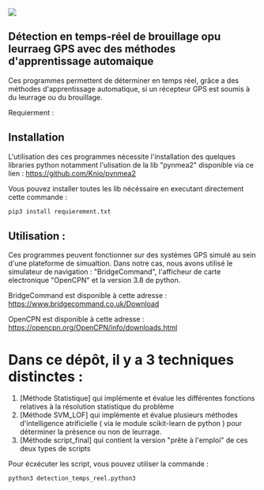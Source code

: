 <img src="https://images.unsplash.com/photo-1444492417251-9c84a5fa18e0?ixlib=rb-1.2.1&ixid=eyJhcHBfaWQiOjEyMDd9&auto=format&fit=crop&w=975&h=300&q=80"/>

## Détection en temps-réel de brouillage opu leurraeg GPS avec des méthodes d'apprentissage automaique 

Ces programmes permettent de déterminer en temps réel, grâce a des méthodes d'apprentissage automatique, si un récepteur GPS est soumis à du leurrage ou du brouillage.

Requierment :

## Installation 
L'utilisation des ces programmes nécessite l'installation des quelques libraries python
notamment l'ulisation de la lib "pynmea2" disponible via ce lien : https://github.com/Knio/pynmea2

Vous pouvez installer toutes les lib nécéssaire en executant directement cette commande : 

```sh
pip3 install requierement.txt
```

## Utilisation : 

Ces programmes peuvent fonctionner sur des systèmes GPS simulé au sein d'une plateforme de simualtion. 
Dans notre cas, nous avons utilisé le simulateur de navigation : "BridgeCommand", l'afficheur de carte electronique "OpenCPN" et la version 3.8 de python.

BridgeCommand est disponible à cette adresse : https://www.bridgecommand.co.uk/Download

OpenCPN est disponible à cette adresse : https://opencpn.org/OpenCPN/info/downloads.html

# Dans ce dépôt, il y a 3 techniques distinctes : 

1. [Méthode Statistique] qui implémente et évalue les différentes fonctions relatives à la résolution statistique du problème
2. [Méthode SVM_LOF] qui implémente et évalue plusieurs méthodes d'intelligence atrificielle ( via le module scikit-learn de python ) pour déterminer la présence ou non de leurrage.
3. [Méthode script_final] qui contient la version "prête à l'emploi" de ces deux types de scripts

Pour écxécuter les script, vous pouvez utiliser la commande : 

```sh
python3 detection_temps_reel.python3
```
